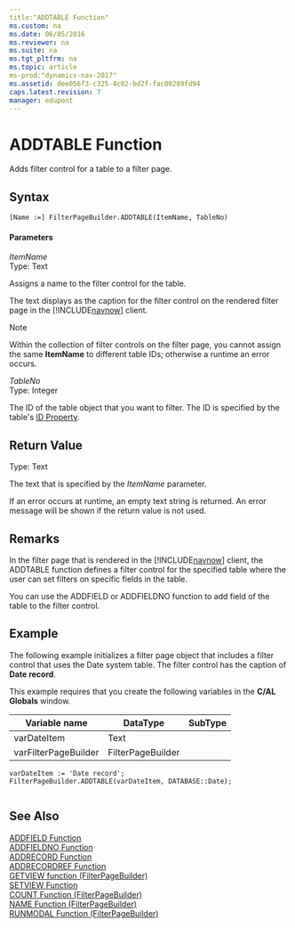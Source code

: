 ```yaml
---
title:"ADDTABLE Function"
ms.custom: na
ms.date: 06/05/2016
ms.reviewer: na
ms.suite: na
ms.tgt_pltfrm: na
ms.topic: article
ms-prod:"dynamics-nav-2017"
ms.assetid: dee056f3-c325-4c02-bd2f-fac00289fd94
caps.latest.revision: 7
manager: edupont
---
```

# ADDTABLE Function
Adds filter control for a table to a filter page.  
  
## Syntax  
  
```  
[Name :=] FilterPageBuilder.ADDTABLE(ItemName, TableNo)  
```  
  
#### Parameters  
 *ItemName*  
 Type: Text  
  
 Assigns a name to the filter control for the table.  
  
 The text displays as the caption for the filter control on the rendered filter page in the [!INCLUDE[navnow](includes/navnow_md.md)] client.  
  
> [!NOTE]  
>  Within the collection of filter controls on the filter page, you cannot assign the same **ItemName** to different table IDs; otherwise a runtime an error occurs.  
  
 *TableNo*  
 Type: Integer  
  
 The ID of the table object that you want to filter. The ID is specified by the table's [ID Property](ID-Property.md).  
  
## Return Value  
 Type: Text  
  
 The text that is specified by the *ItemName* parameter.  
  
 If an error occurs at runtime, an empty text string is returned. An error message will be shown if the return value is not used.  
  
## Remarks  
 In the filter page that is rendered in the [!INCLUDE[navnow](includes/navnow_md.md)] client, the ADDTABLE function defines a filter control for the specified table where the user can set filters on specific fields in the table.  
  
 You can use the ADDFIELD or ADDFIELDNO function to add field of the table to the filter control.  
  
## Example  
 The following example initializes a filter page object that includes a filter control that uses the Date system table. The filter control has the caption of **Date record**.  
  
 This example requires that you create the following variables in the **C\/AL Globals** window.  
  
|Variable name|DataType|SubType|  
|-------------------|--------------|-------------|  
|varDateItem|Text||  
|varFilterPageBuilder|FilterPageBuilder||  
  
```  
varDateItem := 'Date record';  
FilterPageBuilder.ADDTABLE(varDateItem, DATABASE::Date);  
  
```  
  
## See Also  
 [ADDFIELD Function](ADDFIELD-Function.md)   
 [ADDFIELDNO Function](ADDFIELDNO-Function.md)   
 [ADDRECORD Function](ADDRECORD-Function.md)   
 [ADDRECORDREF Function](ADDRECORDREF-Function.md)   
 [GETVIEW function \(FilterPageBuilder\)](GETVIEW-function--FilterPageBuilder-.md)   
 [SETVIEW Function](SETVIEW-Function.md)   
 [COUNT Function \(FilterPageBuilder\)](COUNT-Function--FilterPageBuilder-.md)   
 [NAME Function \(FilterPageBuilder\)](NAME-Function--FilterPageBuilder-.md)   
 [RUNMODAL Function \(FilterPageBuilder\)](RUNMODAL-Function--FilterPageBuilder-.md)